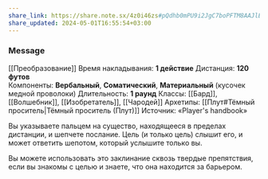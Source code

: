 ```yaml
---
share_link: https://share.note.sx/4z0i46zs#pQdhb0mPU9i2JgC7boPFTM8AAJlEoAJE4GijvR/xt1U
share_updated: 2024-05-01T16:55:54+03:00
---
```

### Message
[[Преобразование]]
Время накладывания: **1 действие**
Дистанция: **120 футов**
Компоненты: **Вербальный**, **Соматический**, **Материальный** (кусочек медной проволоки)
Длительность: **1 раунд**
Классы: [[Бард]], [[Волшебник]], [[Изобретатель]], [[Чародей]]
Архетипы: [[Плут#Тёмный проситель|Тёмный проситель (Плут)]]
Источник: «Player's handbook»

Вы указываете пальцем на существо, находящееся в пределах дистанции, и шепчете послание. Цель (и только цель) слышит его, и может ответить шепотом, который услышите только вы.  
  
Вы можете использовать это заклинание сквозь твердые препятствия, если вы знакомы с целью и знаете, что она находится за барьером.